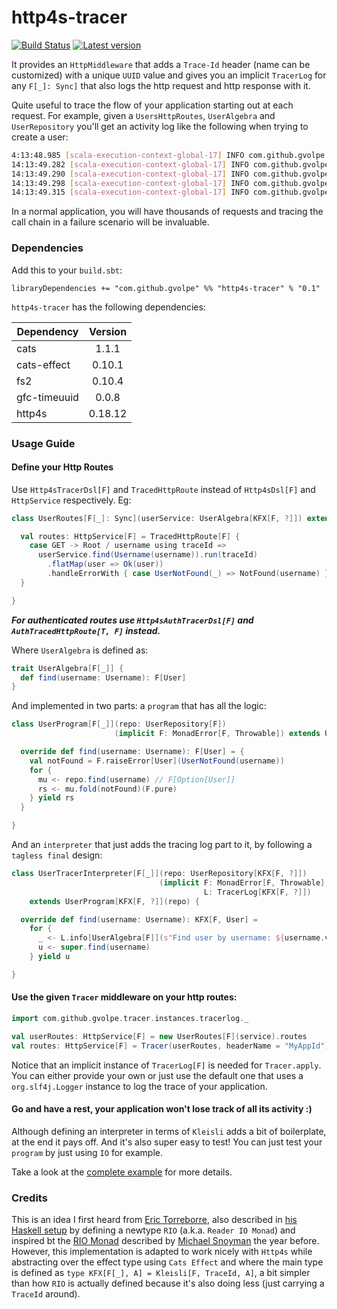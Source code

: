 http4s-tracer
=============

[![Build Status](https://travis-ci.org/gvolpe/http4s-tracer.svg?branch=master)](https://travis-ci.org/gvolpe/http4s-tracer)
[![Latest version](https://index.scala-lang.org/gvolpe/http4s-tracer/http4s-tracer/latest.svg?color=orange)](https://index.scala-lang.org/gvolpe/http4s-tracer/http4s-tracer)

It provides an `HttpMiddleware` that adds a `Trace-Id` header (name can be customized) with a unique `UUID` value and gives you an implicit `TracerLog` for any `F[_]: Sync]` that also logs the http request and http response with it.

Quite useful to trace the flow of your application starting out at each request. For example, given a `UsersHttpRoutes`, `UserAlgebra` and `UserRepository` you'll get an activity log like the following when trying to create a user:

```bash
4:13:48.985 [scala-execution-context-global-17] INFO com.github.gvolpe.tracer.Tracer$ - TraceId(02594e59-4b21-4d0a-aad5-5866a632fbb5) >> Request(method=POST, uri=/users, headers=Headers(HOST: localhost:8080, content-type: application/json, content-length: 30))
14:13:49.282 [scala-execution-context-global-17] INFO com.github.gvolpe.tracer.algebra$UserAlgebra - TraceId(02594e59-4b21-4d0a-aad5-5866a632fbb5) >> About to persist user: modersky
14:13:49.290 [scala-execution-context-global-17] INFO com.github.gvolpe.tracer.repository.algebra$UserRepository - TraceId(02594e59-4b21-4d0a-aad5-5866a632fbb5) >> Find user by username: modersky
14:13:49.298 [scala-execution-context-global-17] INFO com.github.gvolpe.tracer.repository.algebra$UserRepository - TraceId(02594e59-4b21-4d0a-aad5-5866a632fbb5) >> Persisting user: modersky
14:13:49.315 [scala-execution-context-global-17] INFO com.github.gvolpe.tracer.Tracer$ - TraceId(02594e59-4b21-4d0a-aad5-5866a632fbb5) >> Response(status=201, headers=Headers(Content-Length: 0))
```

In a normal application, you will have thousands of requests and tracing the call chain in a failure scenario will be invaluable.

### Dependencies

Add this to your `build.sbt`:

```
libraryDependencies += "com.github.gvolpe" %% "http4s-tracer" % "0.1"
```

`http4s-tracer` has the following dependencies:

| Dependency   | Version    |
| ------------ |:----------:|
| cats         | 1.1.1      |
| cats-effect  | 0.10.1     |
| fs2          | 0.10.4     |
| gfc-timeuuid | 0.0.8      |
| http4s       | 0.18.12    |

### Usage Guide

#### Define your Http Routes

Use `Http4sTracerDsl[F]` and `TracedHttpRoute` instead of `Http4sDsl[F]` and `HttpService` respectively. Eg:

```scala
class UserRoutes[F[_]: Sync](userService: UserAlgebra[KFX[F, ?]]) extends Http4sTracerDsl[F] {

  val routes: HttpService[F] = TracedHttpRoute[F] {
    case GET -> Root / username using traceId =>
      userService.find(Username(username)).run(traceId)
        .flatMap(user => Ok(user))
        .handleErrorWith { case UserNotFound(_) => NotFound(username) }
  }

}
```

***For authenticated routes use `Http4sAuthTracerDsl[F]` and `AuthTracedHttpRoute[T, F]` instead.***

Where `UserAlgebra` is defined as:

```scala
trait UserAlgebra[F[_]] {
  def find(username: Username): F[User]
}
```

And implemented in two parts: a `program` that has all the logic:

```scala
class UserProgram[F[_]](repo: UserRepository[F])
                       (implicit F: MonadError[F, Throwable]) extends UserAlgebra[F] {

  override def find(username: Username): F[User] = {
    val notFound = F.raiseError[User](UserNotFound(username))
    for {
      mu <- repo.find(username) // F[Option[User]]
      rs <- mu.fold(notFound)(F.pure)
    } yield rs
  }

}
```

And an `interpreter` that just adds the tracing log part to it, by following a `tagless final` design:

```scala
class UserTracerInterpreter[F[_]](repo: UserRepository[KFX[F, ?]])
                                 (implicit F: MonadError[F, Throwable],
                                           L: TracerLog[KFX[F, ?]])
    extends UserProgram[KFX[F, ?]](repo) {

  override def find(username: Username): KFX[F, User] =
    for {
      _ <- L.info[UserAlgebra[F]](s"Find user by username: ${username.value}")
      u <- super.find(username)
    } yield u

}
```

#### Use the given `Tracer` middleware on your http routes:

```scala
import com.github.gvolpe.tracer.instances.tracerlog._

val userRoutes: HttpService[F] = new UserRoutes[F](service).routes
val routes: HttpService[F] = Tracer(userRoutes, headerName = "MyAppId") // Customizable Header name, default "Trace-Id"
```

Notice that an implicit instance of `TracerLog[F]` is needed for `Tracer.apply`. You can either provide your own or just use the default one that uses a `org.slf4j.Logger` instance to log the trace of your application.

#### Go and have a rest, your application won't lose track of all its activity :)

Although defining an interpreter in terms of `Kleisli` adds a bit of boilerplate, at the end it pays off. And it's also super easy to test! You can just test your `program` by just using `IO` for example.

Take a look at the [complete example](https://github.com/gvolpe/http4s-tracer/tree/master/examples/src) for more details.

### Credits

This is an idea I first heard from [Eric Torreborre](https://twitter.com/etorreborre), also described in [his Haskell setup](http://etorreborre.blogspot.jp/2018/03/haskell-modules-for-masses.html) by defining a newtype `RIO` (a.k.a. `Reader IO Monad`) and inspired bt the [RIO Monad](https://www.fpcomplete.com/blog/2017/07/the-rio-monad) described by [Michael Snoyman](https://github.com/snoyberg) the year before. However, this implementation is adapted to work nicely with `Http4s` while abstracting over the effect type using `Cats Effect` and where the main type is defined as `type KFX[F[_], A] = Kleisli[F, TraceId, A]`, a bit simpler than how `RIO` is actually defined because it's also doing less (just carrying a `TraceId` around).
